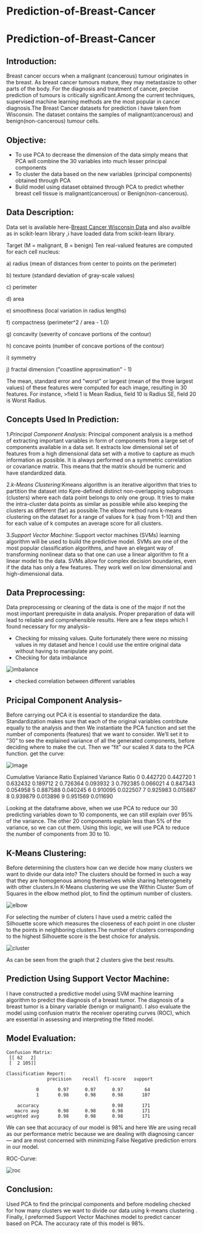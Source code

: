 # Prediction-of-Breast-Cancer
# Prediction-of-Breast-Cancer
## Introduction:

Breast cancer occurs when a malignant (cancerous) tumour originates in the breast. As breast cancer tumours mature, they may metastasize to other parts of the body. For the diagnosis
and treatment of cancer, precise prediction of tumours is critically significant.Among the current techniques, supervised machine learning methods are the most popular in cancer diagnosis.The Breast Cancer datasets for prediction i have taken from Wisconsin. The dataset contains the samples of malignant(cancerous) and benign(non-cancerous) tumour cells.

## Objective:
* To use PCA to decrease the dimension of the data simply means that PCA will combine the 30 variables into much lesser principal components
* To cluster the data based on the new variables (principal components) obtained through PCA
* Build model using dataset obtained through PCA to predict whether breast cell tissue is malignant(cancerous) or Benign(non-cancerous).

## Data Description:
Data set is available here-[Breast Cancer Wisconsin Data](https://www.kaggle.com/uciml/breast-cancer-wisconsin-data) and also availble as in scikit-learn library ,i have loaded data from scikit-learn library.

Target (M = malignant, B = benign)
Ten real-valued features are computed for each cell nucleus:

a) radius (mean of distances from center to points on the perimeter)

b) texture (standard deviation of gray-scale values)

c) perimeter

d) area

e) smoothness (local variation in radius lengths)

f) compactness (perimeter^2 / area - 1.0)

g) concavity (severity of concave portions of the contour)

h) concave points (number of concave portions of the contour)

i) symmetry

j) fractal dimension ("coastline approximation" - 1)

The mean, standard error and "worst" or largest (mean of the three largest values) of these features were computed for each image, resulting in 30 features. For instance, >field 1 is Mean Radius, field 10 is Radius SE, field 20 is Worst Radius.


## Concepts Used In Prediction:
1.*Principal Component Analysis*: Principal component analysis is a method of extracting important variables in form of components from a large set of components available in a data set. It extracts low dimensional set of features from a high dimensional data set with a motive to capture as much information as possible. It is always performed on a symmetric correlation or covariance matrix. This means that the matrix should be numeric and have standardized data. 

2.*k-Means Clustering*:Kmeans algorithm is an iterative algorithm that tries to partition the dataset into Kpre-defined distinct non-overlapping subgroups (clusters) where each data point belongs to only one group. It tries to make the intra-cluster data points as similar as possible while also keeping the clusters as different (far) as possible.The elbow method runs k-means clustering on the dataset for a range of values for k (say from 1-10) and then for each value of k computes an average score for all clusters.

3.*Support Vector Machine*: Support vector machines (SVMs) learning algorithm will be used to build the predictive model. SVMs are one of the most popular classification algorithms, and have an elegant way of transforming nonlinear data so that one can use a linear algorithm to fit a linear model to the data. SVMs allow for complex decision boundaries, even if the data has only a few features. They work well on low dimensional and high-dimensional data.

## Data Preprocessing:
Data preprocessing or cleaning of the data is one of the major if not the most important prerequisite in data analysis. Proper preparation of data will lead to reliable and comprehensible results. Here are a few steps which I found necessary for my analysis-
* Checking for missing values. Quite fortunately there were no missing values in my dataset and hence I could use the entire original data without having to manipulate any point.
* Checking for data imbalance

![imbalance](https://user-images.githubusercontent.com/78952426/129872582-853bfd83-dbe1-45f5-8587-634fcd8eae23.png)
* checked correlation between different variables

## Pricipal Component Analysis-

Before carrying out PCA it is essential to standardize the data. Standardization makes sure that each of the original variables contribute equally to the analysis and then We instantiate the PCA function and set the number of components (features) that we want to consider. We’ll set it to “30” to see the explained variance of all the generated components, before deciding where to make the cut. Then we “fit” our scaled X data to the PCA function. get the curve:

![image](https://user-images.githubusercontent.com/78952426/129872908-a601ff45-d7f4-4e05-943c-e5dbbf45c3ad.png)

Cumulative Variance Ratio	Explained Variance Ratio
0	0.442720	          0.442720
1	0.632432	          0.189712
2	0.726364	          0.093932
3	0.792385	          0.066021
4	0.847343	          0.054958
5	0.887588	          0.040245
6	0.910095	          0.022507
7	0.925983	          0.015887
8	0.939879	          0.013896
9	0.951569	          0.011690

Looking at the dataframe above, when we use PCA to reduce our 30 predicting variables down to 10 components, we can still explain over 95% of the variance. The other 20 components explain less than 5% of the variance, so we can cut them. Using this logic, we will use PCA to reduce the number of components from 30 to 10.

## K-Means Clustering:
Before determining the clusters how can we decide how many clusters we want to divide our data into? The clusters should be formed in such a way that they are homogenous among themselves while sharing heterogeneity with other clusters.In K-Means clustering we use the Within Cluster Sum of Squares in the elbow method plot, to find the optimum number of clusters.

![elbow](https://user-images.githubusercontent.com/78952426/129873140-2639b659-38b6-439d-855f-a03a31079af6.png)


For selecting the number of cluters I have used a metric called the Silhouette score which measures the closeness of each point in one cluster to the points in neighboring clusters.The number of clusters corresponding to the highest Silhouette score is the best choice for analysis.

![cluster](https://user-images.githubusercontent.com/78952426/129873263-75b77771-96f3-4c0f-837e-190b397889aa.png)

As can be seen from the graph that 2 clusters give the best results.

## Prediction Using Support Vector Machine:

 I have constructed a predictive model using SVM machine learning algorithm to predict the diagnosis of a breast tumor. The diagnosis of a breast tumor is a binary variable (benign or malignant). I also evaluate the model using confusion matrix the receiver operating curves (ROC), which are essential in assessing and interpreting the fitted model.

## Model Evaluation:

```output
Confusion Matrix:
 [[ 62   2]
 [  2 105]]

Classification Report:
               precision    recall  f1-score   support

           0       0.97      0.97      0.97        64
           1       0.98      0.98      0.98       107

    accuracy                           0.98       171
   macro avg       0.98      0.98      0.98       171
weighted avg       0.98      0.98      0.98       171
```
We can see that accuracy of our model is 98% and here We are using recall as our performance metric because we are dealing with diagnosing cancer — and are most concerned with minimizing False Negative prediction errors in our model.
 
ROC-Curve:

![roc](https://user-images.githubusercontent.com/78952426/129873356-93a06f18-de17-4a1c-8088-3761b555b260.png)


## Conclusion:

Used PCA to find the principal components and before modeling checked for how many clusters we want to divide our data using k-means clustering . Finally, I preformed Support Vector Machines model to predict cancer based on PCA. The accuracy rate of this model is 98%.


